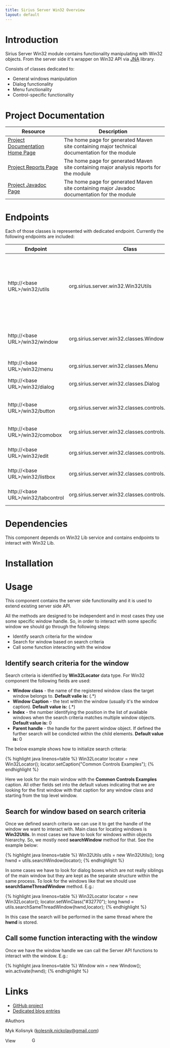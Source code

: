 ```yaml
---
title: Sirius Server Win32 Overview
layout: default
---
```


# Introduction 

Sirius Server Win32 module contains functionality manipulating with Win32 objects. From the server side it's wrapper on Win32 API via [JNA](http://java.jna.net) library.

Consists of classes dedicated to:
* General windows manipulation
* Dialog functionality
* Menu functionality
* Control-specific functionality

# Project Documentation

| Resource | Description |
| -------- | ----------- |
| [Project Documentation Home Page](/Sirius/sirius.server.win32/index.html) | The home page for generated Maven site containing major technical documentation for the module |
| [Project Reports Page](/Sirius/sirius.server.win32/project-reports.html) | The home page for generated Maven site containing major analysis reports for the module |
| [Project Javadoc Page](/Sirius/sirius.server.win32/apidocs/index.html) | The home page for generated Maven site containing major Javadoc documentation for the module  |


# Endpoints

Each of those classes is represented with dedicated endpoint. Currently the following endpoints are included:

| Endpoint                           | Class                                               | Description |
| ---------------------------------- | --------------------------------------------------- | ----------- |
| http://&lt;base URL&gt;/win32/utils      | org.sirius.server.win32.Win32Utils                  | Win32 utility functionality usually wrapper on some callback functions which can not be used via service communication |
| http://&lt;base URL&gt;/win32/window     | org.sirius.server.win32.classes.Window              | General operations applicable to mupliple window classes |
| http://&lt;base URL&gt;/win32/menu       | org.sirius.server.win32.classes.Menu                | Menu-specific operations |
| http://&lt;base URL&gt;/win32/dialog     | org.sirius.server.win32.classes.Dialog              | Dialog-specific operations |
| http://&lt;base URL&gt;/win32/button     | org.sirius.server.win32.classes.controls.Button     | Operations specific to the **button** window class |
| http://&lt;base URL&gt;/win32/comobox    | org.sirius.server.win32.classes.controls.ComboBox   | Combo box specific operations |
| http://&lt;base URL&gt;/win32/edit       | org.sirius.server.win32.classes.controls.Edit       | Text field specific operations |
| http://&lt;base URL&gt;/win32/listbox    | org.sirius.server.win32.classes.controls.ListBox    | List box specific operations |
| http://&lt;base URL&gt;/win32/tabcontrol | org.sirius.server.win32.classes.controls.TabControl | Tab control specific operations |

# Dependencies

This component depends on Win32 Lib service and contains endpoints to interact with Win32 Lib.

# Installation

# Usage

This component contains the server side functionality and it is used to extend existing server side API.

All the methods are designed to be independent and in most cases they use some specific window handle. So, in order to interact with some specific window we should go through the following steps:
* Identify search criteria for the window
* Search for window based on search criteria
* Call some function interacting with the window

## Identify search criteria for the window

Search criteria is identified by **Win32Locator** data type. For Win32 component the following fields are used:
* **Window class** - the name of the registered window class the target window belongs to. **Default valie is:** (.*)
* **Window Caption** - the text within the window (usually it's the window caption). **Default value is:** (.*)
* **Index** - the number identifying the position in the list of available windows when the search criteria matches multiple window objects. **Default value is:** 0
* **Parent handle** - the handle for the parent window object. If defined the further search will be condicted within the child elements. **Default value is:** 0

The below example shows how to initialize search criteria:

{% highlight java linenos=table %}
Win32Locator locator = new Win32Locator();
locator.setCaption("Common Controls Examples");
{% endhighlight %}

Here we look for the main window with the **Common Controls Examples** caption. All other fields set into the default values indicating that we are looking for the first window with that caption for any window class and starting from the top level window.

## Search for window based on search criteria

Once we defined search criteria we can use it to get the handle of the window we want to interact with. Main class for locating windows is **Win32Utils**. In most cases we have to look for windows within objects hierarchy. So, we mostly need **searchWindow** method for that. See the example below:

{% highlight java linenos=table %}
Win32Utils utils = new Win32Utils();
long hwnd = utils.searchWindow(locator);
{% endhighlight %}

In some cases we have to look for dialog boxes which are not really siblings of the main window but they are kept as the separate structure within the same process. To look for the windows like that we should use **searchSameThreadWindow** method. E.g.:

{% highlight java linenos=table %}
Win32Locator locator = new Win32Locator();
locator.setWinClass("#32770");
long hwnd = utils.searchSameThreadWindow(hwnd,locator);
{% endhighlight %}

In this case the search will be performed in the same thread where the **hwnd** is stored.

## Call some function interacting with the window

Once we have the window handle we can call the Server API functions to interact with the window. E.g.:

{% highlight java linenos=table %}
Window win = new Window();
win.activate(hwnd);
{% endhighlight %}

# Links  

* [GitHub project](https://github.com/mkolisnyk/Sirius)
* [Dedicated blog entries](http://mkolisnyk.blogspot.com/search/label/Sirius)

#Authors

Myk Kolisnyk (kolesnik.nickolay@gmail.com) 

<a href="http://ua.linkedin.com/pub/mykola-kolisnyk/14/533/903"><img src="http://www.linkedin.com/img/webpromo/btn_profile_bluetxt_80x15.png" width="80" height="15" border="0" alt="View Mykola Kolisnyk's profile on LinkedIn"></a>
<a href="http://plus.google.com/108480514086204589709?prsrc=3" rel="publisher" style="text-decoration:none;">
<img src="http://ssl.gstatic.com/images/icons/gplus-16.png" alt="Google+" style="border:0;width:16px;height:16px;"/></a>
